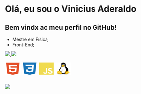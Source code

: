 <h1>Olá, eu sou o Vinicius Aderaldo</h1>
<h2>Bem vindx ao meu perfil no GitHub!</h2>

- Mestre em Física;
- Front-End;

<div>
  <a href="https://github.com/v-aderaldo">
  <img height="180em" src="https://github-readme-stats.vercel.app/api?username=v-aderaldo&show_icons=true&include_all_commits=true&count_private=true&theme=calm"/>  
  <img height="180em" src="https://github-readme-stats.vercel.app/api/top-langs/?username=v-aderaldo&layout=compact&langs_count=7&theme=calm"/>
</div>

<div style="display:inline-block"><br> 
  <img align="center" alt="Logo do HTML5." height="40" width="50" src="https://raw.githubusercontent.com/devicons/devicon/master/icons/html5/html5-plain.svg">
  <img align="center" alt="Logo do CSS3." height="40" width="50" src="https://raw.githubusercontent.com/devicons/devicon/master/icons/css3/css3-plain.svg">
  <img align="center" alt="Logo do Javascript." height="40" width="50" src="https://raw.githubusercontent.com/devicons/devicon/master/icons/javascript/javascript-plain.svg">
  <img align="center" alt="Logo do Linux." height="40" width="50" src="https://raw.githubusercontent.com/devicons/devicon/master/icons/linux/linux-original.svg">
</div>
 
##

<div>
  <a href="https://www.linkedin.com/in/vinicius-simoes-aderaldo-600839235" target="_blank"><img src="https://img.shields.io/badge/-LinkedIn-%230077B5?style=for-the-badge&logo=linkedin&logoColor=white" target="_blank"></a>   
</div>
